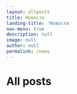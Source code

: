 ```yaml
---
layout: allposts
title: Новости
landing-title: 'Новости'
nav-menu: true
description: null
image: null
author: null
permalink: /news
---
```


<h1>All posts</h1>
